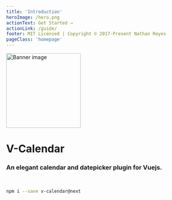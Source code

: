 ```yaml
---
title: 'Introduction'
heroImage: /hero.png
actionText: Get Started →
actionLink: /guide/
footer: MIT Licensed | Copyright © 2017-Present Nathan Reyes
pageClass: 'homepage'
---
```


<div class='text-center'>

<img src="hero.png" alt="Banner image" width="200" style="margin:auto">

<br />

# V-Calendar

### An elegant calendar and datepicker plugin for Vuejs.

 <br />

```bash
npm i --save v-calendar@next
```

<homepage-simple-calendar />

<homepage-multi-calendar />

<homepage-dark-mode />

<homepage-datepicker />

<homepage-custom-calendar />

</div>